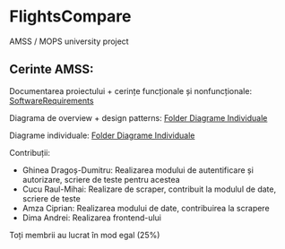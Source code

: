 # FlightsCompare
AMSS / MOPS university project

## Cerinte AMSS:

Documentarea proiectului + cerințe funcționale și nonfuncționale: [SoftwareRequirements](https://github.com/DragosGhinea/FlightsCompare/main/AMSS/SoftwareRequirements.pdf)

Diagrama de overview + design patterns: [Folder Diagrame Individuale](https://github.com/DragosGhinea/FlightsCompare/main/AMSS/DiagramaGenerala_DesignPatterns.pdf)

Diagrame individuale: [Folder Diagrame Individuale](https://github.com/DragosGhinea/FlightsCompare/main/AMSS/individuale)

Contribuții:
 * Ghinea Dragoș-Dumitru: Realizarea modului de autentificare și autorizare, scriere de teste pentru acestea
 * Cucu Raul-Mihai: Realizare de scraper, contribuit la modulul de date, scriere de teste
 * Amza Ciprian: Realizarea modului de date, contribuirea la scrapere
 * Dima Andrei: Realizarea frontend-ului

Toți membrii au lucrat în mod egal (25%)
